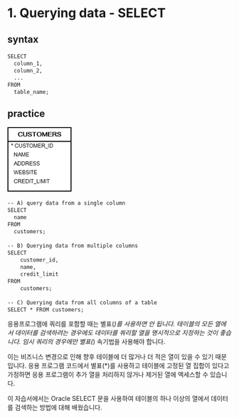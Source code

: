 # 1. Querying data - SELECT
## syntax
```oracle-sql
SELECT
  column_1, 
  column_2, 
  ...
FROM
  table_name;
```

## practice
![img.png](../../images_erd/customers.png)

```oracle-sql
-- A) query data from a single column
SELECT
  name
FROM
  customers;

-- B) Querying data from multiple columns
SELECT
    customer_id,
    name,
    credit_limit
FROM
    customers;

-- C) Querying data from all columns of a table
SELECT * FROM customers;
```
응용프로그램에 쿼리를 포함할 때는 별표(*)를 사용하면 안 됩니다. 테이블의 모든 열에서 데이터를 검색하려는 경우에도 데이터를 쿼리할 열을 명시적으로 지정하는 것이 좋습니다. 임시 쿼리의 경우에만 별표(*) 속기법을 사용해야 합니다.


이는 비즈니스 변경으로 인해 향후 테이블에 더 많거나 더 적은 열이 있을 수 있기 때문입니다. 응용 프로그램 코드에서 별표(*)를 사용하고 테이블에 고정된 열 집합이 있다고 가정하면 응용 프로그램이 추가 열을 처리하지 않거나 제거된 열에 액세스할 수 있습니다.


이 자습서에서는 Oracle SELECT 문을 사용하여 테이블의 하나 이상의 열에서 데이터를 검색하는 방법에 대해 배웠습니다.

